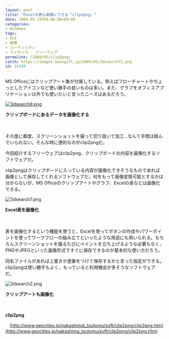 ```yaml
---
layout: post
title: "Excelの表も画像にできる「clip2png」"
date: 2009-05-19T09:00:00+09:00
categories:
- Windows
tags: 
- GUI
- 画像
- ユーティリティ
- ライセンス - フリーウェア
permalink: /2009/05/clip2png/
catch: https://images.moongift.jp/2009/05/3dsearch71.png
id: 15430
---
```

MS Officeにはクリップアート集が付属している。例えばフローチャートやちょっとしたアイコンなど使い勝手の良いものは多い。また、グラフをオフィスアプリケーション以外でも使いたいと言ったニーズはあるだろう。

  

[![3dsearch9.png](https://images.moongift.jp/2009/05/3dsearch9-tm.jpg)](https://images.moongift.jp/2009/05/3dsearch9.png)  
  
**クリップボードにあるデータを画像化する**

  

　

  

その度に都度、スクリーンショットを撮って切り抜いて加工…なんて手間は踏んでいられない。そんな時に便利なのがclip2pngだ。

  

今回紹介するフリーウェアはclip2png、クリップボードの内容を画像化するソフトウェアだ。

  
<!--more-->

clip2pngはクリップボードに入っている内容が画像化できそうなものであれば画像として保存してくれるソフトウェアだ。何をもって画像変換可能とするかは分からないが、MS Officeのクリップアートやグラフ、Excelの表などは画像化できる。

  

![3dsearch7.png](https://images.moongift.jp/2009/05/3dsearch71.png)  
  
**Excel表を画像化**

  

　

  

表を画像化するという機能を使うと、Excelを使ってボタンの作成やパワーポイントを使ってワークフローの組み立てといったような用途にも用いられる。もちろんスクリーンショットを撮るたびにペイントを立ち上げるような必要もなく、PNGやJPEGといった画像形式ですぐに保存できるのが基本的な使い方だろう。

  

同名ファイルがあれば上書きか連番をつけて保存するかと言った指定ができる。clip2pngは使い勝手もよく、もっていると利用機会が多そうなソフトウェアだ。

  

![3dsearch2.png](https://images.moongift.jp/2009/05/3dsearch2.png)  
  
**クリップアートも画像化**

  

　

  

**clip2png**  
  
　[http://www.geocities.jp/nakashima\_tsutomu/soft/clip2png/clip2png.htm](http://www.geocities.jp/nakashima_tsutomu/soft/clip2png/clip2png.htm)

  
